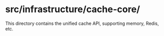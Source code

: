 # src/infrastructure/cache-core/

This directory contains the unified cache API, supporting memory, Redis, etc.
